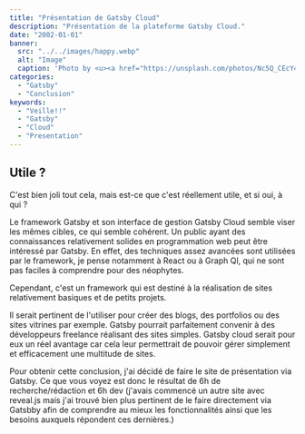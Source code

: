 ```yaml
---
title: "Présentation de Gatsby Cloud"
description: "Présentation de la plateforme Gatsby Cloud."
date: "2002-01-01"
banner:
  src: "../../images/happy.webp"
  alt: "Image"
  caption: 'Photo by <u><a href="https://unsplash.com/photos/Nc5Q_CEcY44">Moi</a></u>'
categories:
  - "Gatsby"
  - "Conclusion"
keywords:
  - "Veille!!"
  - "Gatsby"
  - "Cloud"
  - "Presentation"
---
```


## Utile ?

C'est bien joli tout cela, mais est-ce que c'est réellement utile, et si oui, à qui ?

Le framework Gatsby et son interface de gestion Gatsby Cloud semble viser les mêmes cibles, ce qui semble cohérent. 
Un public ayant des connaissances relativement solides en programmation web peut être intéressé par Gatsby. En effet, des techniques assez avancées sont utilisées par le framework, je pense notamment à React ou à Graph Ql, qui ne sont pas faciles à comprendre pour des néophytes.

Cependant, c'est un framework qui est destiné à  la réalisation de sites relativement basiques et de petits projets. 

Il serait pertinent de l'utiliser pour créer des blogs, des portfolios ou des sites vitrines par exemple.
Gatsby pourrait parfaitement convenir à des développeurs freelance réalisant des sites simples. Gatsby cloud serait pour eux un réel avantage car cela leur permettrait de pouvoir gérer simplement et efficacement une multitude de sites.

Pour obtenir cette conclusion, j'ai décidé de faire le site de présentation via Gatsby. Ce que vous voyez est donc le résultat de 6h de recherche/rédaction et 6h dev (j'avais commencé un autre site avec reveal.js mais j'ai trouvé bien plus pertinent de le faire directement via Gatsbby afin de comprendre au mieux les fonctionnalités ainsi que les besoins auxquels répondent ces dernières.)